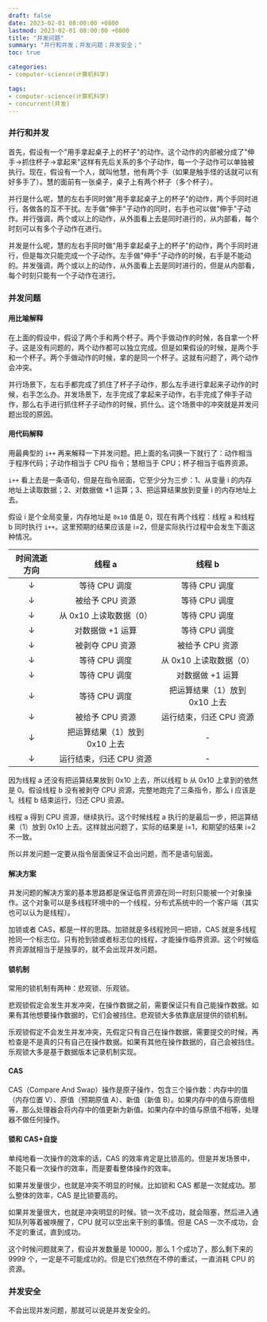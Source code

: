 ```yaml
---
draft: false
date: 2023-02-01 08:00:00 +0800
lastmod: 2023-02-01 08:00:00 +0800
title: "并发问题"
summary: "并行和并发；并发问题；并发安全；"
toc: true

categories:
- computer-science(计算机科学)

tags:
- computer-science(计算机科学)
- concurrent(并发)
---
```


### 并行和并发

首先，假设有一个"用手拿起桌子上的杯子"的动作。这个动作的内部被分成了"伸手->抓住杯子->拿起来"这样有先后关系的多个子动作，每一个子动作可以单独被执行。现在，假设有一个人，就叫他慧，他有两个手（如果是触手怪的话就可以有好多手了）。慧的面前有一张桌子，桌子上有两个杯子（多个杯子）。

并行是什么呢，慧的左右手同时做"用手拿起桌子上的杯子"的动作，两个手同时进行，各做各的互不干扰。左手做"伸手"子动作的同时，右手也可以做"伸手"子动作。并行强调，两个或以上的动作，从外面看上去是同时进行的，从内部看，每个时刻可以有多个子动作在进行。

并发是什么呢，慧的左右手同时做"用手拿起桌子上的杯子"的动作，两个手同时进行，但是每次只能完成一个子动作。左手做"伸手"子动作的时候，右手是不能动的。并发强调，两个或以上的动作，从外面看上去是同时进行的，但是从内部看，每个时刻只能有一个子动作在进行。

### 并发问题

#### 用比喻解释

在上面的假设中，假设了两个手和两个杯子。两个手做动作的时候，各自拿一个杯子。这是没有问题的，两个动作都可以独立完成。但是如果假设的时候，是两个手和一个杯子。两个手做动作的时候，拿的是同一个杯子。这就有问题了，两个动作会冲突。

并行场景下，左右手都完成了抓住了杯子子动作，那么左手进行拿起来子动作的时候，右手怎么办。并发场景下，左手完成了拿起来子动作，右手完成了伸手子动作，那么右手进行抓住杯子子动作的时候，抓什么。这个场景中的冲突就是并发问题出现的原因。

#### 用代码解释

用最典型的 `i++` 再来解释一下并发问题。把上面的名词换一下就行了：动作相当于程序代码；子动作相当于 CPU 指令；慧相当于 CPU；杯子相当于临界资源。

`i++` 看上去是一条语句，但是在指令层面，它至少分为三步：1、从变量 i 的内存地址上读取数据；2、对数据做 +1 运算；3、把运算结果放到变量 i 的内存地址上去。

假设 i 是个全局变量，内存地址是 `0x10` 值是 0，现在有两个线程：线程 a 和线程 b 同时执行 `i++`。这里预期的结果应该是 i=2，但是实际执行过程中会发生下面这种情况。

| 时间流逝方向 |      线程 a       |        线程 b        |
|:------:|:---------------:|:------------------:|
|   ↓    |    等待 CPU 调度    |     等待 CPU 调度      |
|   ↓    |   被给予 CPU 资源    |     等待 CPU 调度      |
|   ↓    | 从 0x10 上读取数据（0） |     等待 CPU 调度      |
|   ↓    |   对数据做 +1 运算    |     等待 CPU 调度      |
|   ↓    |   被剥夺 CPU 资源    |     被给予 CPU 资源     |
|   ↓    |    等待 CPU 调度    |  从 0x10 上读取数据（0）   |
|   ↓    |    等待 CPU 调度    |     对数据做 +1 运算     |
|   ↓    |    等待 CPU 调度    | 把运算结果（1）放到 0x10 上去 |
|   ↓    |   被给予 CPU 资源    |   运行结束，归还 CPU 资源   |
|   ↓    | 把运算结果（1）放到 0x10 上去 |         -          |
|   ↓    | 运行结束，归还 CPU 资源  |         -          |

因为线程 a 还没有把运算结果放到 0x10 上去，所以线程 b 从 0x10 上拿到的依然是 0。假设线程 b 没有被剥夺 CPU 资源，完整地跑完了三条指令，那么 i 应该是 1。线程 b 结束运行，归还 CPU 资源。

线程 a 得到 CPU 资源，继续执行。这个时候线程 a 执行的是最后一步，把运算结果（1）放到 0x10 上去。这样就出问题了，实际的结果是 i=1，和期望的结果 i=2 不一致。

所以并发问题一定要从指令层面保证不会出问题，而不是语句层面。

#### 解决方案

并发问题的解决方案的基本思路都是保证临界资源在同一时刻只能被一个对象操作。这个对象可以是多线程环境中的一个线程，分布式系统中的一个客户端（其实也可以认为是线程）。

加锁或者 CAS，都是一样的思路。加锁就是多线程抢同一把锁，CAS 就是多线程抢同一个标志位。只有抢到锁或者标志位的线程，才能操作临界资源。这个时候临界资源就相当于是独享的，就不会出现并发问题。

#### 锁机制

常用的锁机制有两种：悲观锁、乐观锁。

悲观锁假定会发生并发冲突，在操作数据之前，需要保证只有自己能操作数据。如果有其他想要操作数据的，它们会被挡住。悲观锁大多依靠底层提供的锁机制。

乐观锁假定不会发生并发冲突，先假定只有自己在操作数据，需要提交的时候，再检查是不是真的只有自己在操作数据。如果有其他在操作数据的，自己会被挡住。乐观锁大多是基于数据版本记录机制实现。

#### CAS

CAS（Compare And Swap）操作是原子操作，包含三个操作数：内存中的值（内存位置 V）、原值（预期原值 A）、新值（新值 B）。如果内存中的值与原值相等，那么处理器会将内存中的值更新为新值。如果内存中的值与原值不相等，处理器不做任何操作。

#### 锁和 CAS+自旋

单纯地看一次操作的效率的话，CAS 的效率肯定是比锁高的。但是并发场景中，不能只看一次操作的效率，而是要看整体操作的效率。

如果并发量很少，也就是冲突不明显的时候。比如锁和 CAS 都是一次就成功。那么整体的效率，CAS 是比锁要高的。

如果并发量很大，也就是冲突明显的时候。锁一次不成功，就会阻塞，然后进入通知队列等着被唤醒了，CPU 就可以空出来干别的事情。但是 CAS 一次不成功，会不定的重试，直到成功。

这个时候问题就来了，假设并发数量是 10000，那么 1 个成功了，那么剩下来的 9999 个，一定是不可能成功的。但是它们依然在不停的重试，一直消耗 CPU 的资源。

### 并发安全

不会出现并发问题，那就可以说是并发安全的。
